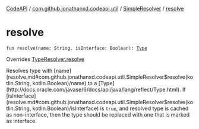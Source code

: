 [CodeAPI](../../index.md) / [com.github.jonathanxd.codeapi.util](../index.md) / [SimpleResolver](index.md) / [resolve](.)

# resolve

`fun resolve(name: String, isInterface: Boolean): `[`Type`](http://docs.oracle.com/javase/6/docs/api/java/lang/reflect/Type.html)

Overrides [TypeResolver.resolve](../-type-resolver/resolve.md)

Resolves type with [name](resolve.md#com.github.jonathanxd.codeapi.util.SimpleResolver$resolve(kotlin.String, kotlin.Boolean)/name) to a [Type](http://docs.oracle.com/javase/6/docs/api/java/lang/reflect/Type.html). If [isInterface](resolve.md#com.github.jonathanxd.codeapi.util.SimpleResolver$resolve(kotlin.String, kotlin.Boolean)/isInterface) is `true`, and resolved
type is cached as non-interface, then the type should be replaced with one that is marked as interface.


